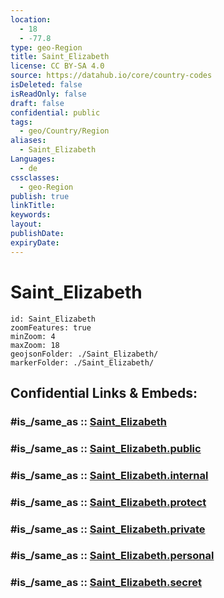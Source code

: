 ```yaml
---
location:
  - 18
  - -77.8
type: geo-Region
title: Saint_Elizabeth
license: CC BY-SA 4.0
source: https://datahub.io/core/country-codes
isDeleted: false
isReadOnly: false
draft: false
confidential: public
tags:
  - geo/Country/Region
aliases:
  - Saint_Elizabeth
Languages:
  - de
cssclasses:
  - geo-Region
publish: true
linkTitle:
keywords:
layout:
publishDate:
expiryDate:
---
```


# Saint_Elizabeth

```leaflet
id: Saint_Elizabeth
zoomFeatures: true 
minZoom: 4 
maxZoom: 18
geojsonFolder: ./Saint_Elizabeth/
markerFolder: ./Saint_Elizabeth/
```


## Confidential Links & Embeds: 

### #is_/same_as :: [Saint_Elizabeth](/_Standards/Earth/Continent/America~Caribbean/Jamaica/Parishes~Jamaica/Saint_Elizabeth.md) 

### #is_/same_as :: [Saint_Elizabeth.public](/_public/Earth/Continent/America~Caribbean/Jamaica/Parishes~Jamaica/Saint_Elizabeth.public.md) 

### #is_/same_as :: [Saint_Elizabeth.internal](/_internal/Earth/Continent/America~Caribbean/Jamaica/Parishes~Jamaica/Saint_Elizabeth.internal.md) 

### #is_/same_as :: [Saint_Elizabeth.protect](/_protect/Earth/Continent/America~Caribbean/Jamaica/Parishes~Jamaica/Saint_Elizabeth.protect.md) 

### #is_/same_as :: [Saint_Elizabeth.private](/_private/Earth/Continent/America~Caribbean/Jamaica/Parishes~Jamaica/Saint_Elizabeth.private.md) 

### #is_/same_as :: [Saint_Elizabeth.personal](/_personal/Earth/Continent/America~Caribbean/Jamaica/Parishes~Jamaica/Saint_Elizabeth.personal.md) 

### #is_/same_as :: [Saint_Elizabeth.secret](/_secret/Earth/Continent/America~Caribbean/Jamaica/Parishes~Jamaica/Saint_Elizabeth.secret.md)

